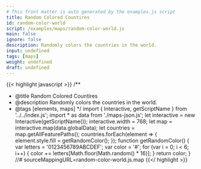 ```yaml
---
# This front matter is auto generated by the examples.js script
title: Random Colored Countires
id: random-color-world
script: /examples/maps/random-color-world.js
main: false
ignore: false
description: Randomly colors the countries in the world.
input: undefined
tags: [maps]
weight: undefined
draft: undefined
---
```


{{< highlight javascript >}}
/**
* @title Random Colored Countires
* @description Randomly colors the countries in the world.
* @tags [elements, maps]
*/
import { Interactive, getScriptName } from '../../index.js';
import * as data from './maps-json.js';
let interactive = new Interactive(getScriptName());
interactive.width = 768;
let map = interactive.map(data.globalData);
let countries = map.getAllFeaturePaths();
countries.forEach(element => {
    element.style.fill = getRandomColor();
});
function getRandomColor() {
    var letters = '0123456789ABCDEF';
    var color = '#';
    for (var i = 0; i < 6; i++) {
        color += letters[Math.floor(Math.random() * 16)];
    }
    return color;
}
//# sourceMappingURL=random-color-world.js.map
{{</ highlight >}}

